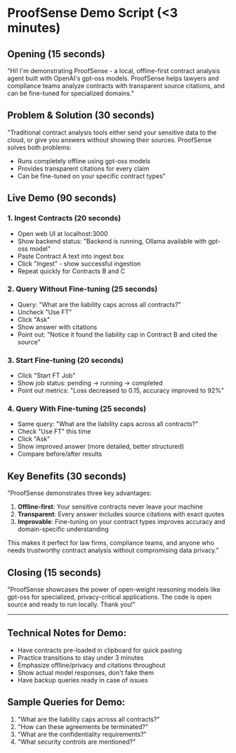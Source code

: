 # ProofSense Demo Script (<3 minutes)

## Opening (15 seconds)
"Hi! I'm demonstrating ProofSense - a local, offline-first contract analysis agent built with OpenAI's gpt-oss models. ProofSense helps lawyers and compliance teams analyze contracts with transparent source citations, and can be fine-tuned for specialized domains."

## Problem & Solution (30 seconds)
"Traditional contract analysis tools either send your sensitive data to the cloud, or give you answers without showing their sources. ProofSense solves both problems:
- Runs completely offline using gpt-oss models
- Provides transparent citations for every claim
- Can be fine-tuned on your specific contract types"

## Live Demo (90 seconds)

### 1. Ingest Contracts (20 seconds)
- Open web UI at localhost:3000
- Show backend status: "Backend is running, Ollama available with gpt-oss model"
- Paste Contract A text into ingest box
- Click "Ingest" - show successful ingestion
- Repeat quickly for Contracts B and C

### 2. Query Without Fine-tuning (25 seconds)
- Query: "What are the liability caps across all contracts?"
- Uncheck "Use FT" 
- Click "Ask"
- Show answer with citations
- Point out: "Notice it found the liability cap in Contract B and cited the source"

### 3. Start Fine-tuning (20 seconds)
- Click "Start FT Job"
- Show job status: pending → running → completed
- Point out metrics: "Loss decreased to 0.15, accuracy improved to 92%"

### 4. Query With Fine-tuning (25 seconds)
- Same query: "What are the liability caps across all contracts?"
- Check "Use FT" this time
- Click "Ask"
- Show improved answer (more detailed, better structured)
- Compare before/after results

## Key Benefits (30 seconds)
"ProofSense demonstrates three key advantages:
1. **Offline-first**: Your sensitive contracts never leave your machine
2. **Transparent**: Every answer includes source citations with exact quotes
3. **Improvable**: Fine-tuning on your contract types improves accuracy and domain-specific understanding

This makes it perfect for law firms, compliance teams, and anyone who needs trustworthy contract analysis without compromising data privacy."

## Closing (15 seconds)
"ProofSense showcases the power of open-weight reasoning models like gpt-oss for specialized, privacy-critical applications. The code is open source and ready to run locally. Thank you!"

---

## Technical Notes for Demo:
- Have contracts pre-loaded in clipboard for quick pasting
- Practice transitions to stay under 3 minutes
- Emphasize offline/privacy and citations throughout
- Show actual model responses, don't fake them
- Have backup queries ready in case of issues

## Sample Queries for Demo:
1. "What are the liability caps across all contracts?"
2. "How can these agreements be terminated?"
3. "What are the confidentiality requirements?"
4. "What security controls are mentioned?"
